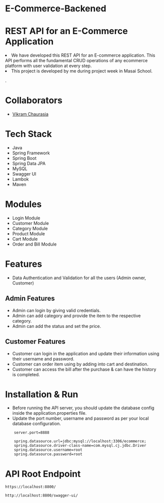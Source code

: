 # E-Commerce-Backened


# REST API for an E-Commerce Application
<li>We have developed this REST API for an E-commerce application. This API performs
  all the fundamental CRUD operations of any ecommerce platform with user validation at every step.</li>
<li>This project is developed by me during project week in Masai School.</li>



.

# Collaborators

- [Vikram Chaurasia](https://github.com/vikram0976)


# Tech Stack
- Java
- Spring Framework
- Spring Boot
- Spring Data JPA
- MySQL
- Swagger UI
- Lambok
- Maven

# Modules

- Login Module
- Customer Module
- Category Module
- Product Module
- Cart Module
- Order and Bill Module

# Features

- Data Authentication and Validation for all the users (Admin owner, Customer)

## Admin Features
- Admin can login by giving valid credentials.
- Admin can add category and provide the item to the respective category. 
- Admin can add the status and set the price.


## Customer Features
- Customer can login in the application and update their information using their username and password.
- Customer can order item using by adding into cart and destination.
- Customer can access the bill after the purchase & can have the history is completed.


# Installation & Run
 - Before running the API server, you should update the database config inside the application.properties file.
- Update the port number, username and password as per your local database configuration.

```
    server.port=8888

    spring.datasource.url=jdbc:mysql://localhost:3306/ecommerce;
    spring.datasource.driver-class-name=com.mysql.cj.jdbc.Driver
    spring.datasource.username=root
    spring.datasource.password=root
```

# API Root Endpoint
```
https://localhost:8800/
```
```
http://localhost:8800/swagger-ui/
```



